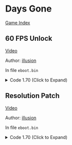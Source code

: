 # Days Gone

[Game Index](README.md#games)

## 60 FPS Unlock

[Video](https://youtu.be/JufzJFXRlLQ)

Author: [illusion](https://github.com/illusion0001)

In file `eboot.bin`

<details>
<summary>Code 1.70 (Click to Expand)</summary>

```
0x5BAE3D0 01 00 00 00
0x386B4DB 89 05 ef 2e 5a 03
```

</details>

## Resolution Patch

[Video](https://youtu.be/JufzJFXRlLQ)

Author: [illusion](https://github.com/illusion0001)

In file `eboot.bin`

<details>
<summary>Code 1.70 (Click to Expand)</summary>

```
# Base
# 1920x1080 -> 1280x720
0x49CD818 00 05 00 00 D0 02 00 00
```

</details>
